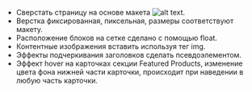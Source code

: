 - Сверстать страницу на основе макета ![alt text](https://github.com/Manuilenkoart/readme/raw/master/FE-cource/html-css/img/homework-04.png).
- Верстка фиксированная, пиксельная, размеры соответствуют макету.
- Расположение блоков на сетке сделано с помощью float.
- Контентные изображения вставить используя тег img.
- Эффекты подчеркивания заголовков сделать псевдоэлементом.
- Эффект hover на карточках секции Featured Products, изменение цвета фона нижней части карточки, происходит при наведении в любую часть карточки.
